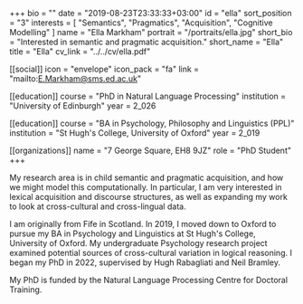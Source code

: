 +++
bio = ""
date = "2019-08-23T23:33:33+03:00"
id = "ella"
sort_position = "3"
interests = [
  "Semantics",
  "Pragmatics",
  "Acquisition",
  "Cognitive Modelling"
]
name = "Ella Markham"
portrait = "/portraits/ella.jpg"
short_bio = "Interested in semantic and pragmatic acquisition."
short_name = "Ella"
title = "Ella"
cv_link = "../../cv/ella.pdf"

[[social]]
icon = "envelope"
icon_pack = "fa"
link = "mailto:E.Markham@sms.ed.ac.uk"

[[education]]
course = "PhD in Natural Language Processing"
institution = "University of Edinburgh"
year = 2_026

[[education]]
course = "BA in Psychology, Philosophy and Linguistics (PPL)"
institution = "St Hugh's College, University of Oxford"
year = 2_019

[[organizations]]
name = "7 George Square, EH8 9JZ"
role = "PhD Student"
+++
<!-- You can write $\LaTeX$ and *Markdown* here. -->

My research area is in child semantic and pragmatic acquisition, and how we might model this computationally. In particular, I am very interested in lexical acquisition and discourse structures, as well as expanding my work to look at cross-cultural and cross-lingual data. 

I am originally from Fife in Scotland. In 2019, I moved down to Oxford to pursue my BA in Psychology and Linguistics at St Hugh's College, University of Oxford. My undergraduate Psychology research project examined potential sources of cross-cultural variation in logical reasoning. I began my PhD in 2022, supervised by Hugh Rabagliati and Neil Bramley.

My PhD is funded by the Natural Language Processing Centre for Doctoral Training.
